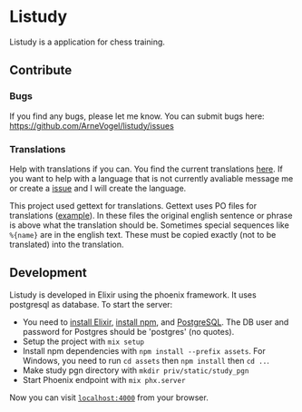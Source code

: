 # Listudy
Listudy is a application for chess training.

## Contribute
### Bugs
If you find any bugs, please let me know. You can submit bugs here: https://github.com/ArneVogel/listudy/issues
### Translations
Help with translations if you can. You find the current translations [here](https://github.com/ArneVogel/listudy/tree/master/priv/gettext). 
If you want to help with a language that is not currently avaliable message me or create a [issue](https://github.com/ArneVogel/listudy/issues) and I will create the language. 

This project used gettext for translations. Gettext uses PO files for translations ([example](https://github.com/ArneVogel/listudy/blob/master/priv/gettext/de/LC_MESSAGES/default.po)). In these files the original english sentence or phrase is above what the translation should be. Sometimes special sequences like `%{name}` are in the english text. These must be copied exactly (not to be translated) into the translation.  

## Development
Listudy is developed in Elixir using the phoenix framework. It uses postgresql as database. 
To start the server:
  * You need to [install Elixir](https://elixir-lang.org/install.html), [install npm](https://www.npmjs.com/get-npm), and [PostgreSQL](https://www.postgresql.org/download). The DB user and password for Postgres should be 'postgres' (no quotes).
  * Setup the project with `mix setup`
  * Install npm dependencies with `npm install --prefix assets`. For Windows, you need to run `cd assets` then `npm install` then `cd ..`.
  * Make study pgn directory with `mkdir priv/static/study_pgn`
  * Start Phoenix endpoint with `mix phx.server`

Now you can visit [`localhost:4000`](http://localhost:4000) from your browser.

